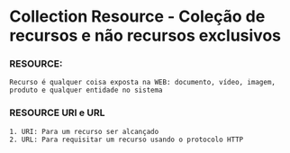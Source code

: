 # Collection Resource - Coleção de recursos e não recursos exclusivos

### RESOURCE:
````
Recurso é qualquer coisa exposta na WEB: documento, vídeo, imagem, produto e qualquer entidade no sistema
````
### RESOURCE URI e URL
````
1. URI: Para um recurso ser alcançado
2. URL: Para requisitar um recurso usando o protocolo HTTP
````
